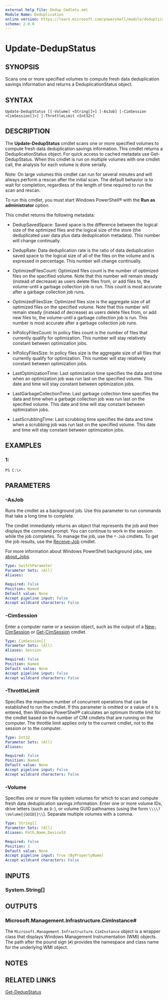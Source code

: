 ```yaml
---
external help file: Dedup_Cmdlets.xml
Module Name: Deduplication
online version: https://learn.microsoft.com/powershell/module/deduplication/update-dedupstatus?view=windowsserver2012-ps&wt.mc_id=ps-gethelp
schema: 2.0.0
---
```


# Update-DedupStatus

## SYNOPSIS
Scans one or more specified volumes to compute fresh data deduplication savings information and returns a DeduplicationStatus object.

## SYNTAX

```
Update-DedupStatus [[-Volume] <String[]>] [-AsJob] [-CimSession <CimSession[]>] [-ThrottleLimit <Int32>]
```

## DESCRIPTION
The **Update-DedupStatus** cmdlet scans one or more specified volumes to compute fresh data deduplication savings information.
This cmdlet returns a DeduplicationStatus object.
For quick access to cached metadata use Get-DedupStatus.
When this cmdlet is run on multiple volumes with one cmdlet call, the analysis for each volume is done serially.

Note: On large volumes this cmdlet can run for several minutes and will always perform a rescan after the initial scan.
The default behavior is to wait for completion, regardless of the length of time required to run the scan and rescan.

To run this cmdlet, you must start Windows PowerShell® with the **Run as administrator** option.

This cmdlet returns the following metadata: 

                      
 - DedupSavedSpace: Saved space is the difference between the logical size of the optimized files and the logical size of the store (the deduplicated user data plus data deduplication metadata).
This number will change continually. 

                      
 - DedupRate: Data deduplication rate is the ratio of data deduplication saved space to the logical size of all of the files on the volume and is expressed in percentage.
This number will change continually. 

                      
 - OptimizedFilesCount: Optimized files count is the number of optimized files on the specified volume.
Note that this number will remain steady (instead of decrease) as users delete files from, or add files to, the volume-until a garbage collection job is run.
This count is most accurate after a garbage collection job runs. 

                      
 - OptimizedFilesSize: Optimized files size is the aggregate size of all optimized files on the specified volume.
Note that this number will remain steady (instead of decrease) as users delete files from, or add new files to, the volume-until a garbage collection job is run.
This number is most accurate after a garbage collection job runs. 

                      
 - InPolicyFilesCount: In policy files count is the number of files that currently qualify for optimization.
This number will stay relatively constant between optimization jobs. 

                      
 - InPolicyFilesSize: In policy files size is the aggregate size of all files that currently qualify for optimization.
This number will stay relatively constant between optimization jobs. 

                      
 - LastOptimizationTime: Last optimization time specifies the data and time when an optimization job was run last on the specified volume.
This date and time will stay constant between optimization jobs. 

                      
 - LastGarbageCollectionTime: Last garbage collection time specifies the data and time when a garbage collection job was run last on the specified volume.
This date and time will stay constant between optimization jobs. 

                      
 - LastScrubbingTime: Last scrubbing time specifies the data and time when a scrubbing job was run last on the specified volume.
This date and time will stay constant between optimization jobs.

## EXAMPLES

### 1:
```
PS C:\>
```

## PARAMETERS

### -AsJob
Runs the cmdlet as a background job. Use this parameter to run commands that take a long time to complete. 

The cmdlet immediately returns an object that represents the job and then displays the command prompt. 
You can continue to work in the session while the job completes. 
To manage the job, use the `*-Job` cmdlets. 
To get the job results, use the [Receive-Job](https://go.microsoft.com/fwlink/?LinkID=113372) cmdlet. 

For more information about Windows PowerShell background jobs, see [about_Jobs](https://go.microsoft.com/fwlink/?LinkID=113251).

```yaml
Type: SwitchParameter
Parameter Sets: (All)
Aliases: 

Required: False
Position: Named
Default value: None
Accept pipeline input: False
Accept wildcard characters: False
```

### -CimSession
Enter a computer name or a session object, such as the output of a [New-CimSession](/powershell/module/cimcmdlets/new-cimsession) or [Get-CimSession](https://go.microsoft.com/fwlink/p/?LinkId=227966) cmdlet.
```yaml
Type: CimSession[]
Parameter Sets: (All)
Aliases: Session

Required: False
Position: Named
Default value: None
Accept pipeline input: False
Accept wildcard characters: False
```

### -ThrottleLimit
Specifies the maximum number of concurrent operations that can be established to run the cmdlet.
If this parameter is omitted or a value of `0` is entered, then Windows PowerShell® calculates an optimum throttle limit for the cmdlet based on the number of CIM cmdlets that are running on the computer.
The throttle limit applies only to the current cmdlet, not to the session or to the computer.

```yaml
Type: Int32
Parameter Sets: (All)
Aliases: 

Required: False
Position: Named
Default value: None
Accept pipeline input: False
Accept wildcard characters: False
```

### -Volume
Specifies one or more file system volumes for which to scan and compute fresh data deduplication savings information.
Enter one or more volume IDs, drive letters (such as `D:`), or volume GUID pathnames (using the form `\\\\?\Volume{{GUID}}\\`).
Separate multiple volumes with a comma.

```yaml
Type: String[]
Parameter Sets: (All)
Aliases: Path,Name,DeviceId

Required: False
Position: 1
Default value: None
Accept pipeline input: True (ByPropertyName)
Accept wildcard characters: False
```

## INPUTS

### System.String[]

## OUTPUTS

### Microsoft.Management.Infrastructure.CimInstance#
The `Microsoft.Management.Infrastructure.CimInstance` object is a wrapper class that displays Windows Management Instrumentation (WMI) objects.
The path after the pound sign (`#`) provides the namespace and class name for the underlying WMI object.

## NOTES

## RELATED LINKS

[Get-DedupStatus](./Get-DedupStatus.md)
